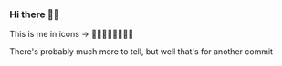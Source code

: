 ### Hi there 👋🏻
This is me in icons -> 🧔🏻👨🏻‍💻👨🏻‍🌾

There's probably much more to tell, but well that's for another commit
